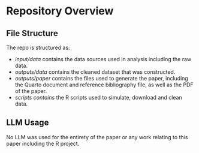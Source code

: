 # Repository Overview
## File Structure
The repo is structured as:
 - *input/data* contains the data sources used in analysis including the raw data.
 - *outputs/data* contains the cleaned dataset that was constructed.
 - *outputs/paper* contains the files used to generate the paper, including the Quarto document and reference bibliography file, as well as the PDF of the paper.
 - *scripts contains* the R scripts used to simulate, download and clean data.
## LLM Usage
No LLM was used for the entirety of the paper or any work relating to this paper including the R project.
